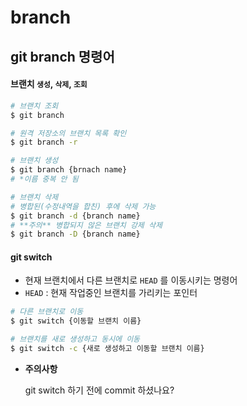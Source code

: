 # branch

## git branch 명령어

#### 브랜치 `생성`, `삭제`, `조회` 

```bash
# 브랜치 조회
$ git branch

# 원격 저장소의 브랜치 목록 확인
$ git branch -r

# 브랜치 생성
$ git branch {brnach name}
# *이름 중복 안 됨

# 브랜치 삭제
# 병합된(수정내역을 합친) 후에 삭제 가능
$ git branch -d {branch name} 
# **주의** 병합되지 않은 브랜치 강제 삭제
$ git branch -D {branch name}
```



#### git switch

- 현재 브랜치에서 다른 브랜치로 `HEAD` 를 이동시키는 명령어
- `HEAD` : 현재 작업중인 브랜치를 가리키는 포인터

```bash
# 다른 브랜치로 이동
$ git switch {이동할 브랜치 이름}

# 브랜치를 새로 생성하고 동시에 이동
$ git switch -c {새로 생성하고 이동할 브랜치 이름}
```



- **주의사항**

  git switch 하기 전에 commit 하셨나요?